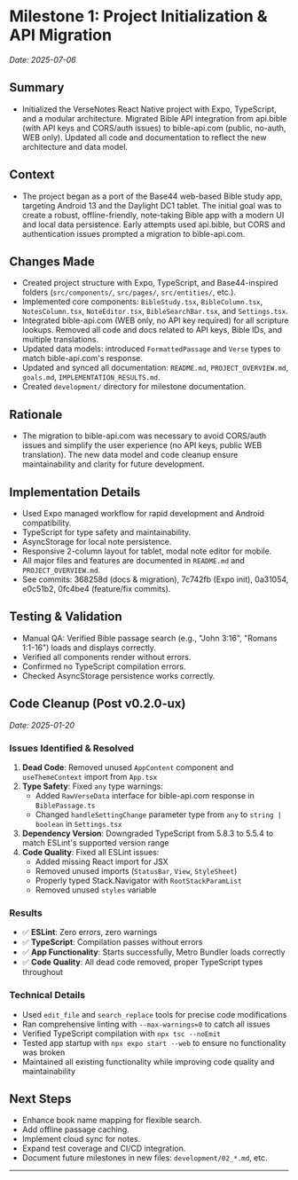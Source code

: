 # Milestone 1: Project Initialization & API Migration
_Date: 2025-07-06_

## Summary
- Initialized the VerseNotes React Native project with Expo, TypeScript, and a modular architecture. Migrated Bible API integration from api.bible (with API keys and CORS/auth issues) to bible-api.com (public, no-auth, WEB only). Updated all code and documentation to reflect the new architecture and data model.

## Context
- The project began as a port of the Base44 web-based Bible study app, targeting Android 13 and the Daylight DC1 tablet. The initial goal was to create a robust, offline-friendly, note-taking Bible app with a modern UI and local data persistence. Early attempts used api.bible, but CORS and authentication issues prompted a migration to bible-api.com.

## Changes Made
- Created project structure with Expo, TypeScript, and Base44-inspired folders (`src/components/`, `src/pages/`, `src/entities/`, etc.).
- Implemented core components: `BibleStudy.tsx`, `BibleColumn.tsx`, `NotesColumn.tsx`, `NoteEditor.tsx`, `BibleSearchBar.tsx`, and `Settings.tsx`.
- Integrated bible-api.com (WEB only, no API key required) for all scripture lookups. Removed all code and docs related to API keys, Bible IDs, and multiple translations.
- Updated data models: introduced `FormattedPassage` and `Verse` types to match bible-api.com's response.
- Updated and synced all documentation: `README.md`, `PROJECT_OVERVIEW.md`, `goals.md`, `IMPLEMENTATION_RESULTS.md`.
- Created `development/` directory for milestone documentation.

## Rationale
- The migration to bible-api.com was necessary to avoid CORS/auth issues and simplify the user experience (no API keys, public WEB translation). The new data model and code cleanup ensure maintainability and clarity for future development.

## Implementation Details
- Used Expo managed workflow for rapid development and Android compatibility.
- TypeScript for type safety and maintainability.
- AsyncStorage for local note persistence.
- Responsive 2-column layout for tablet, modal note editor for mobile.
- All major files and features are documented in `README.md` and `PROJECT_OVERVIEW.md`.
- See commits: 368258d (docs & migration), 7c742fb (Expo init), 0a31054, e0c51b2, 0fc4be4 (feature/fix commits).

## Testing & Validation
- Manual QA: Verified Bible passage search (e.g., "John 3:16", "Romans 1:1-16") loads and displays correctly.
- Verified all components render without errors.
- Confirmed no TypeScript compilation errors.
- Checked AsyncStorage persistence works correctly.

## Code Cleanup (Post v0.2.0-ux)
_Date: 2025-01-20_

### Issues Identified & Resolved
1. **Dead Code**: Removed unused `AppContent` component and `useThemeContext` import from `App.tsx`
2. **Type Safety**: Fixed `any` type warnings:
   - Added `RawVerseData` interface for bible-api.com response in `BiblePassage.ts`
   - Changed `handleSettingChange` parameter type from `any` to `string | boolean` in `Settings.tsx`
3. **Dependency Version**: Downgraded TypeScript from 5.8.3 to 5.5.4 to match ESLint's supported version range
4. **Code Quality**: Fixed all ESLint issues:
   - Added missing React import for JSX
   - Removed unused imports (`StatusBar`, `View`, `StyleSheet`)
   - Properly typed Stack.Navigator with `RootStackParamList`
   - Removed unused `styles` variable

### Results
- ✅ **ESLint**: Zero errors, zero warnings
- ✅ **TypeScript**: Compilation passes without errors
- ✅ **App Functionality**: Starts successfully, Metro Bundler loads correctly
- ✅ **Code Quality**: All dead code removed, proper TypeScript types throughout

### Technical Details
- Used `edit_file` and `search_replace` tools for precise code modifications
- Ran comprehensive linting with `--max-warnings=0` to catch all issues
- Verified TypeScript compilation with `npx tsc --noEmit`
- Tested app startup with `npx expo start --web` to ensure no functionality was broken
- Maintained all existing functionality while improving code quality and maintainability

## Next Steps
- Enhance book name mapping for flexible search.
- Add offline passage caching.
- Implement cloud sync for notes.
- Expand test coverage and CI/CD integration.
- Document future milestones in new files: `development/02_*.md`, etc.

---
